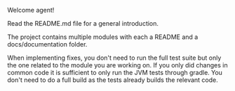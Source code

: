 Welcome agent!

Read the README.md file for a general introduction.

The project contains multiple modules with each a README and a docs/documentation folder. 

When implementing fixes, you don't need to run the full test suite but only the one related to the 
module you are working on. If you only did changes in common code it is sufficient to only run the JVM tests
through gradle. You don't need to do a full build as the tests already builds the relevant code.
